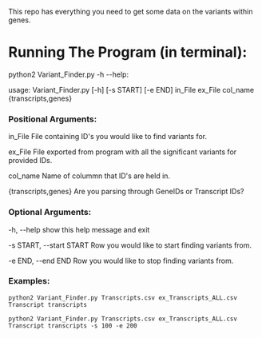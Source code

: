 This repo has everything you need to get some data on the variants within genes.

# Running The Program (in terminal):

python2 Variant_Finder.py -h --help:


usage: Variant_Finder.py [-h] [-s START] [-e END]
                         in_File ex_File col_name {transcripts,genes}


### Positional Arguments:


  in_File               File containing ID's you would like to find variants for.
                        
                        
  ex_File               File exported from program with all the significant variants for provided IDs.
                        
                        
  col_name              Name of colummn that ID's are held in.
  
  {transcripts,genes}   Are you parsing through GeneIDs or Transcript IDs?

### Optional Arguments:

  -h, --help            show this help message and exit
  
  -s START, --start START
                        Row you would like to start finding variants from.
  
  -e END, --end END     Row you would like to stop finding variants from.

### Examples:

  ```
  python2 Variant_Finder.py Transcripts.csv ex_Transcripts_ALL.csv Transcript transcripts
  ```
  
  ```
  python2 Variant_Finder.py Transcripts.csv ex_Transcripts_ALL.csv Transcript transcripts -s 100 -e 200
  ```
